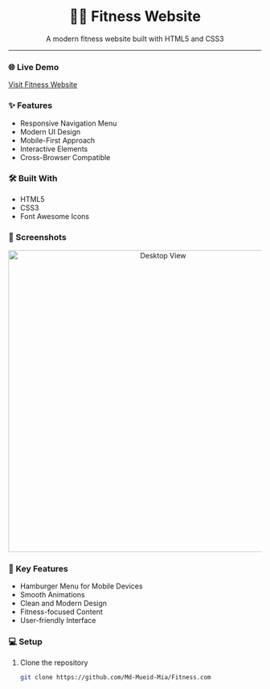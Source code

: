 <div align="center">
  <h1>🏋️‍♂️ Fitness Website</h1>
  <p>A modern fitness website built with HTML5 and CSS3</p>
</div>

---

### 🌐 Live Demo
[Visit Fitness Website](https://body-fitness-web-app.netlify.app)

### ✨ Features
- Responsive Navigation Menu
- Modern UI Design
- Mobile-First Approach
- Interactive Elements
- Cross-Browser Compatible

### 🛠️ Built With
- HTML5
- CSS3
- Font Awesome Icons

### 📱 Screenshots
<div align="center">
  <img src="https://i.ibb.co.com/dJkTHdN7/fitness.png" alt="Desktop View" width="600"/>
</div>

### 🚀 Key Features
- Hamburger Menu for Mobile Devices
- Smooth Animations
- Clean and Modern Design
- Fitness-focused Content
- User-friendly Interface

### 💻 Setup
1. Clone the repository
   ```bash
   git clone https://github.com/Md-Mueid-Mia/Fitness.com
